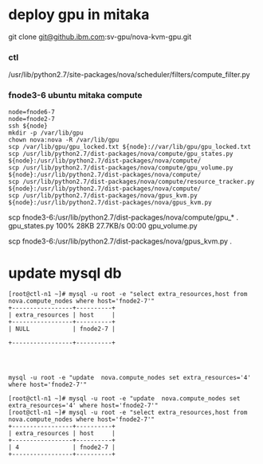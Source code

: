 
# deploy gpu in mitaka

git clone git@github.ibm.com:sv-gpu/nova-kvm-gpu.git

### ctl
/usr/lib/python2.7/site-packages/nova/scheduler/filters/compute_filter.py


### fnode3-6 ubuntu mitaka compute
```shell
node=fnode6-7
node=fnode2-7
ssh ${node}
mkdir -p /var/lib/gpu
chown nova:nova -R /var/lib/gpu 
scp /var/lib/gpu/gpu_locked.txt ${node}://var/lib/gpu/gpu_locked.txt
scp /usr/lib/python2.7/dist-packages/nova/compute/gpu_states.py  ${node}:/usr/lib/python2.7/dist-packages/nova/compute/
scp /usr/lib/python2.7/dist-packages/nova/compute/gpu_volume.py  ${node}:/usr/lib/python2.7/dist-packages/nova/compute/
scp /usr/lib/python2.7/dist-packages/nova/compute/resource_tracker.py ${node}:/usr/lib/python2.7/dist-packages/nova/compute/
scp /usr/lib/python2.7/dist-packages/nova/gpus_kvm.py ${node}:/usr/lib/python2.7/dist-packages/nova/gpus_kvm.py
```


scp fnode3-6:/usr/lib/python2.7/dist-packages/nova/compute/gpu_*  .
gpu_states.py                                                                                                                                                                100%   28KB  27.7KB/s   00:00
gpu_volume.py                    

scp fnode3-6:/usr/lib/python2.7/dist-packages/nova/gpus_kvm.py .



# update mysql db
```
[root@ctl-n1 ~]# mysql -u root -e "select extra_resources,host from nova.compute_nodes where host='fnode2-7'"
+-----------------+----------+
| extra_resources | host     |
+-----------------+----------+
| NULL            | fnode2-7 |

+-----------------+----------+




mysql -u root -e "update  nova.compute_nodes set extra_resources='4' where host='fnode2-7'"

[root@ctl-n1 ~]# mysql -u root -e "update  nova.compute_nodes set extra_resources='4' where host='fnode2-7'"
[root@ctl-n1 ~]# mysql -u root -e "select extra_resources,host from nova.compute_nodes where host='fnode2-7'"
+-----------------+----------+
| extra_resources | host     |
+-----------------+----------+
| 4               | fnode2-7 |
+-----------------+----------+

```

